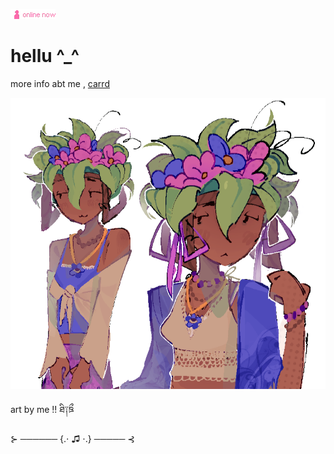 ![image alt](https://github.com/iluvvamps/Meowmeoew/blob/01b382854e53e6586f298f9cd724db8724413d25/n3an24.gif) 

# hellu ^_^

more info abt me     ,  [carrd](https://iluvsweetsz.carrd.co)



![image alt](20250908_203237.png) 



art by me !! ཐི༑ཋྀ

⊱ ────── {.⋅ ♫ ⋅.} ───── ⊰
